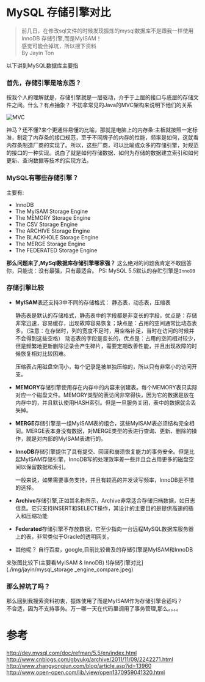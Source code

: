 MySQL 存储引擎对比
===
>前几日，在修改sql文件的时候发现振炼的mysql数据库不是跟我一样使用InnoDB 存储引擎,而是MyISAM！  
>感觉可能会掉坑，所以搜下资料  
> By Jayin Ton

以下讲到MySQL数据库主要指

### 首先，存储引擎是啥东西？
按我个人的理解就是，存储引擎就是一层驱动，介乎于上层的接口与底层的存储文件之间。什么？有点抽象？
不妨拿常见的Java的MVC架构来说明下他们的关系

![MVC](./img/jayin/java_mvc.png)

神马？还不懂?来个更通俗易懂的比喻，那就是电脑上的内存条:主板就按照一定标准，制定了内存条的接口规范，至于不同牌子的内存的性能，频率是如何，这就看内存条制造厂商的实现了。所以，这些厂商，可以比喻成众多的存储引擎，对规范的接口的一种实现。说白了就是如何存储数据、如何为存储的数据建立索引和如何更新、查询数据等技术的实现方法。


### MySQL有哪些存储引擎？
主要有:  
* InnoDB 
* The MyISAM Storage Engine    
* The MEMORY Storage Engine   
* The CSV Storage Engine         
* The ARCHIVE Storage Engine   
* The BLACKHOLE Storage Engine  
* The MERGE Storage Engine      
* The FEDERATED Storage Engine     

**那么问题来了,MySql数据库存储引擎哪家强？**
这么绝对的问题我肯定不敢回答你，只能说：没有最强，只有最适合。
PS: MySQL 5.5默认的存贮引擎是`InnoDB` 


### 存储引擎比较

* **MyISAM**表还支持3中不同的存储格式： 静态表，动态表，压缩表 

    静态表是默认的存储格式，静态表中的字段都是非变长的字段，优点是：存储非常迅速，容易缓存，出现故障容易恢复；缺点是：占用的空间通常比动态表多。（注意：在存储时，列的宽度不足时，用空格补足，当时在访问的时候并不会得到这些空格） 
动态表的字段是变长的，优点是：占用的空间相对较少，但是频繁地更新删除记录会产生碎片，需要定期改善性能，并且出现故障的时候恢复相对比较困难。 

    压缩表占用磁盘空间小，每个记录是被单独压缩的，所以只有非常小的访问开支。 


* **MEMORY**存储引擎使用存在内存中的内容来创建表。每个MEMORY表只实际对应一个磁盘文件。MEMORY类型的表访问非常得快，因为它的数据是放在内存中的，并且默认使用HASH索引。但是一旦服务关闭，表中的数据就会丢失掉。 

* **MERGE**存储引擎是一组MyISAM表的组合，这些MyISAM表必须结构完全相同。MERGE表本身没有数据，对MERGE类型的表进行查询、更新、删除的操作，就是对内部的MyISAM表进行的。


* **InnoDB**存储引擎提供了具有提交、回滚和崩溃恢复能力的事务安全。但是比起MyISAM存储引擎，InnoDB写的处理效率差一些并且会占用更多的磁盘空间以保留数据和索引。 
    
    一般来说，如果需要事务支持，并且有较高的并发读写频率，InnoDB是不错的选择。


* **Archive**存储引擎,正如其名称所示，Archive非常适合存储归档数据，如日志信息。它只支持INSERT和SELECT操作，其设计的主要目的是提供高速的插入和压缩功能


* **Federated**存储引擎不存放数据，它至少指向一台远程MySQL数据库服务器上的表，非常类似于Oracle的透明网关。


* 其他呢？ 自行百度，google,目前比较普及的存储引擎是MyISAM和InnoDB

来张图比较下(主要看MyISAM & InnoDB)
![存储引擎对比](./img/jayin/mysql_storage _engine_compare.jpeg)


### 那么掉坑了吗？
那么回到我搜索资料初衷，振炼使用了而是MyISAM作为存储引擎合适吗？  
不合适，因为不支持事务。万一哪一天在代码里调用了事务管理,那么。。。。


参考
===
http://dev.mysql.com/doc/refman/5.5/en/index.html 
http://www.cnblogs.com/gbyukg/archive/2011/11/09/2242271.html  
http://www.zhangyongjun.com/blog/article.asp?id=13960  
http://www.open-open.com/lib/view/open1370959041320.html







